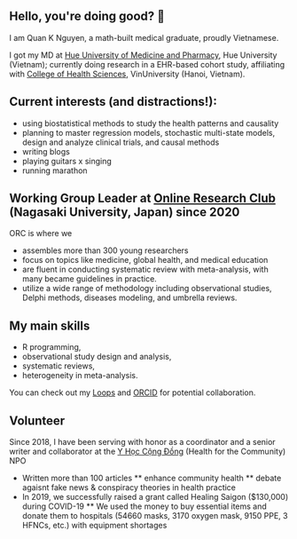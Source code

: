 ## Hello, you're doing good? 👋

I am Quan K Nguyen, a math-built medical graduate, proudly Vietnamese. 

I got my MD at <a href="https://www.huemed-univ.edu.vn/" target="_blank">Hue University of Medicine and Pharmacy</a>, Hue University (Vietnam);
currently doing research in a EHR-based cohort study, affiliating with [College of Health Sciences](https://vinuni.edu.vn/college-of-health-sciences/), VinUniversity (Hanoi, Vietnam). 

## Current interests (and distractions!):
  * using biostatistical methods to study the health patterns and causality
  * planning to master regression models, stochastic multi-state models, design and analyze clinical trials, and causal methods
  * writing blogs
  * playing guitars x singing
  * running marathon

## Working Group Leader at [Online Research Club](https://www.onlineresearchclub.org/members) (Nagasaki University, Japan) since 2020
ORC is where we
  * assembles more than 300 young researchers 
  * focus on topics like medicine, global health, and medical education
  * are fluent in conducting systematic review with meta-analysis, with many became guidelines in practice.
  * utilize a wide range of methodology including observational studies, Delphi methods, diseases modeling, and umbrella reviews.

## My main skills
  * R programming, 
  * observational study design and analysis, 
  * systematic reviews, 
  * heterogeneity in meta-analysis.

You can check out my [Loops](https://loop.frontiersin.org/people/1341250/overview) and [ORCID](https://orcid.org/my-orcid?orcid=0000-0002-3222-0978) for potential collaboration.

## Volunteer
Since 2018, I have been serving with honor as a coordinator and a senior writer and collaborator at the [Y Học Cộng Đồng](https://yhoccongdong.com/profile/nguyenkhoiquan/) (Health for the Community) NPO
* Written more than 100 articles
** enhance community health
** debate agaisnt fake news & conspiracy theories in health practice
* In 2019, we successfully raised a grant called Healing Saigon ($130,000) during COVID-19
** We used the money to buy essential items and donate them to hospitals (54660 masks, 3170 oxygen mask, 9150 PPE, 3 HFNCs, etc.) with equipment shortages

<!--
**quan-nk/quan-nk** is a ✨ _special_ ✨ repository because its `README.md` (this file) appears on your GitHub profile.

Here are some ideas to get you started:

- 🔭 I’m currently working on ...
- 🌱 I’m currently learning ...
- 👯 I’m looking to collaborate on ...
- 🤔 I’m looking for help with ...
- 💬 Ask me about ...
- 📫 How to reach me: ...
- 😄 Pronouns: ...
- ⚡ Fun fact: ...
-->
